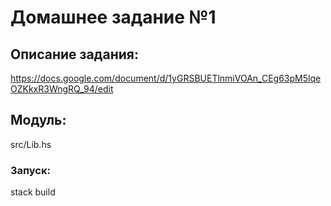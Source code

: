 # Домашнее задание №1
## Описание задания: 
https://docs.google.com/document/d/1yGRSBUETlnmiVOAn_CEg63pM5lqeOZKkxR3WngRQ_94/edit

## Модуль: 
src/Lib.hs

### Запуск:
stack build
